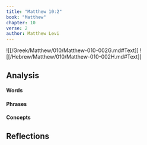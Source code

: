 ```yaml
---
title: "Matthew 10:2"
book: "Matthew"
chapter: 10
verse: 2
author: Matthew Levi
---
```

![[/Greek/Matthew/010/Matthew-010-002G.md#Text]]
![[/Hebrew/Matthew/010/Matthew-010-002H.md#Text]]

## Analysis

#### Words

#### Phrases

#### Concepts

## Reflections
